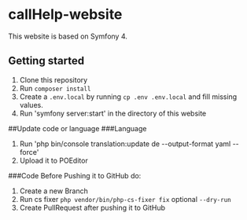 # callHelp-website

This website is based on Symfony 4.

## Getting started
1. Clone this repository
2. Run `composer install`
3. Create a `.env.local` by running `cp .env .env.local` and fill missing values.
4. Run 'symfony server:start' in the directory of this website

##Update code or language
###Language
1. Run 'php bin/console translation:update de --output-format yaml --force'
2. Upload it to POEditor

###Code
Before Pushing it to GitHub do:
1. Create a new Branch
2. Run cs fixer `php vendor/bin/php-cs-fixer fix` optional `--dry-run`
3. Create PullRequest after pushing it to GitHub
